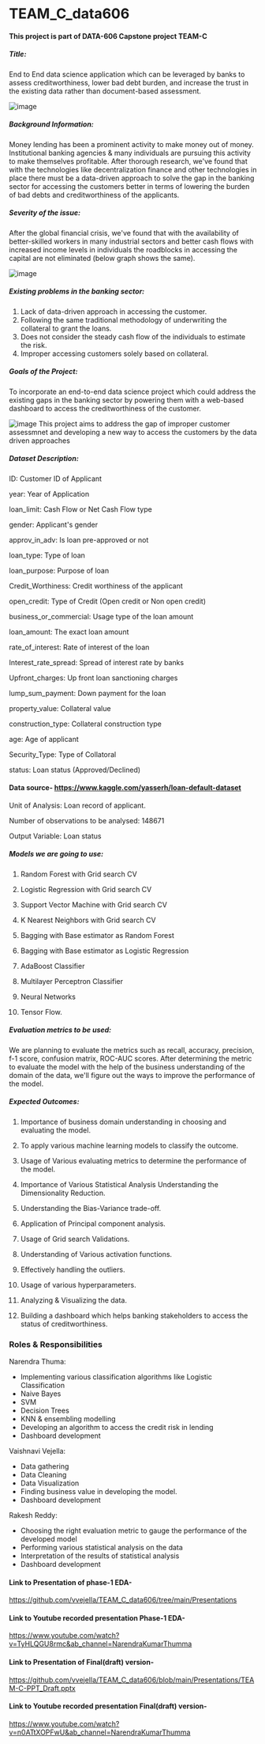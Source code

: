 # TEAM_C_data606
#### This project is part of DATA-606 Capstone project TEAM-C

##### Title: 

End to End data science application which can be leveraged by banks to assess creditworthiness, lower bad debt burden, and increase the trust in the existing data rather than document-based assessment.

![image](https://user-images.githubusercontent.com/71124557/153785711-9a173674-c2b8-4801-a216-32cff8169ea3.png)

##### Background Information: 

Money lending has been a prominent activity to make money out of money. Institutional banking agencies & many individuals are pursuing this activity to make themselves profitable. After thorough research, we've found that with the technologies like decentralization finance and other technologies in place there must be a data-driven approach to solve the gap in the banking sector for accessing the customers better in terms of lowering the burden of bad debts and creditworthiness of the applicants.

##### Severity of the issue: 

After the global financial crisis, we've found that with the availability of better-skilled workers in many industrial sectors and better cash flows with increased income levels in individuals the roadblocks in accessing the capital are not eliminated (below graph shows the same).

![image](https://user-images.githubusercontent.com/71124557/153785722-a606e313-fa6b-4a76-b91f-b0a8c922ea4b.png)

##### Existing problems in the banking sector:

1. Lack of data-driven approach in accessing the customer.
2. Following the same traditional methodology of underwriting the collateral to grant the loans.
3. Does not consider the steady cash flow of the individuals to estimate the risk.
4. Improper accessing customers solely based on collateral.

##### Goals of the Project: 

To incorporate an end-to-end data science project which could address the existing gaps in the banking sector by powering them with a web-based dashboard to access the creditworthiness of the customer.

![image](https://user-images.githubusercontent.com/71124557/153785776-7d00f715-caef-4d58-959b-2ac52afdda15.png)
This project aims to address the gap of improper customer assessmnet and developing a new way to access the customers by the data driven approaches

##### Dataset Description:

ID: Customer ID of Applicant

year: Year of Application

loan_limit: Cash Flow or Net Cash Flow type

gender: Applicant's gender

approv_in_adv: Is loan pre-approved or not

loan_type: Type of loan

loan_purpose: Purpose of loan

Credit_Worthiness: Credit worthiness of the applicant

open_credit: Type of Credit (Open credit or Non open credit)

business_or_commercial: Usage type of the loan amount

loan_amount: The exact loan amount

rate_of_interest: Rate of interest of the loan

Interest_rate_spread: Spread of interest rate by banks

Upfront_charges: Up front loan sanctioning charges

lump_sum_payment: Down payment for the loan

property_value: Collateral value

construction_type: Collateral construction type

age: Age of applicant

Security_Type: Type of Collatoral

status: Loan status (Approved/Declined)

#### Data source- https://www.kaggle.com/yasserh/loan-default-dataset

Unit of Analysis: Loan record of applicant.

Number of observations to be analysed: 148671

Output Variable: Loan status

##### Models we are going to use:

1. Random Forest with Grid search CV

2. Logistic Regression with Grid search CV

3. Support Vector Machine with Grid search CV

4. K Nearest Neighbors with Grid search CV

5. Bagging with Base estimator as Random Forest

6. Bagging with Base estimator as Logistic Regression

7. AdaBoost Classifier

8. Multilayer Perceptron Classifier

9. Neural Networks

10. Tensor Flow.

##### Evaluation metrics to be used: 

We are planning to evaluate the metrics such as recall, accuracy, precision, f-1 score, confusion matrix, ROC-AUC scores. After determining the metric to evaluate the model with the help of the business understanding of the domain of the data, we'll figure out the ways to improve the performance of the model.

##### Expected Outcomes:

1. Importance of business domain understanding in choosing and evaluating the model.

2. To apply various machine learning models to classify the outcome.

3. Usage of Various evaluating metrics to determine the performance of the model.

4. Importance of Various Statistical Analysis Understanding the Dimensionality Reduction.

5. Understanding the Bias-Variance trade-off.

6. Application of Principal component analysis.

7. Usage of Grid search Validations.

8. Understanding of Various activation functions.

9. Effectively handling the outliers.

10. Usage of various hyperparameters.

11. Analyzing & Visualizing the data.

12. Building a dashboard which helps banking stakeholders to access the status of creditworthiness.

### Roles & Responsibilities

Narendra Thuma:

- Implementing various classification algorithms like Logistic Classification
- Naive Bayes
- SVM
- Decision Trees
- KNN & ensembling modelling
- Developing an algorithm to access the credit risk in lending
- Dashboard development

Vaishnavi Vejella:

- Data gathering
- Data Cleaning
- Data Visualization
- Finding business value in developing the model.
- Dashboard development

Rakesh Reddy:

- Choosing the right evaluation metric to gauge the performance of the developed model
- Performing various statistical analysis on the data
- Interpretation of the results of statistical analysis
- Dashboard development

#### Link to Presentation of phase-1 EDA- 
https://github.com/vvejella/TEAM_C_data606/tree/main/Presentations

#### Link to Youtube recorded presentation Phase-1 EDA- 
https://www.youtube.com/watch?v=TyHLQGU8rmc&ab_channel=NarendraKumarThumma

#### Link to Presentation of Final(draft) version- 
https://github.com/vvejella/TEAM_C_data606/blob/main/Presentations/TEAM-C-PPT_Draft.pptx

#### Link to Youtube recorded presentation  Final(draft) version-
https://www.youtube.com/watch?v=n0ATtXOPFwU&ab_channel=NarendraKumarThumma

